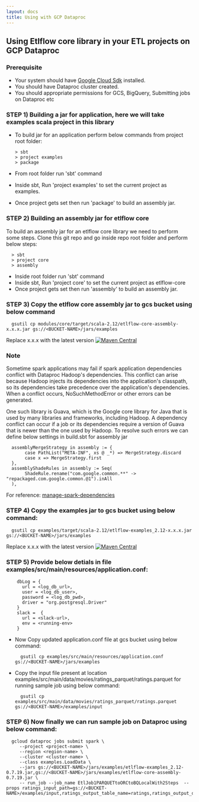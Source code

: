 ```yaml
---
layout: docs
title: Using with GCP Dataproc 
---
```


## Using Etlflow core library in your ETL projects on GCP Dataproc 

### Prerequisite
* Your system should have [Google Cloud Sdk](https://cloud.google.com/sdk/install) installed.
* You should have Dataproc cluster created.
* You should appropriate permissions for GCS, BigQuery, Submitting jobs on Dataproc etc

### STEP 1) Building a jar for application, here we will take examples scala project in this library

* To build jar for an application perform below commands from project root folder: 
       
         
      > sbt
      > project examples
      > package
      
* From root folder run 'sbt' command
* Inside sbt, Run 'project examples' to set the current project as examples.
* Once project gets set then run 'package' to build an assembly jar.

### STEP 2) Building an assembly jar for etlflow core
To build an assembly jar for an etlflow core library we need to perform some steps. Clone this git repo and go inside repo root folder and perform below steps: 
       
         
      > sbt
      > project core
      > assembly
      
* Inside root folder run 'sbt' command
* Inside sbt, Run 'project core' to set the current project as etlflow-core
* Once project gets set then run 'assembly' to build an assembly jar.       

### STEP 3) Copy the etlflow core assembly jar to gcs bucket using below command
 
      gsutil cp modules/core/target/scala-2.12/etlflow-core-assembly-x.x.x.jar gs://<BUCKET-NAME>/jars/examples
      
Replace x.x.x with the latest version [![Maven Central](https://maven-badges.herokuapp.com/maven-central/com.github.tharwaninitin/etlflow-core_2.12/badge.svg)](https://mvnrepository.com/artifact/com.github.tharwaninitin/etlflow-core)

### Note
Sometime spark applications may fail if spark application dependencies conflict with Dataproc Hadoop's dependencies. This conflict can arise because Hadoop injects its dependencies into the application's classpath, so its dependencies take precedence over the application's dependencies. When a conflict occurs, NoSuchMethodError or other errors can be generated. 

One such library is Guava, which is the Google core library for Java that is used by many libraries and frameworks, including Hadoop. A dependency conflict can occur if a job or its dependencies require a version of Guava that is newer than the one used by Hadoop. To resolve such errors we can define below settings in build.sbt for assembly jar


      assemblyMergeStrategy in assembly := {
           case PathList("META-INF", xs @ _*) => MergeStrategy.discard
           case x => MergeStrategy.first
      },
      assemblyShadeRules in assembly := Seq(
           ShadeRule.rename("com.google.common.**" -> "repackaged.com.google.common.@1").inAll
      ),

For reference: [manage-spark-dependencies](https://cloud.google.com/dataproc/docs/guides/manage-spark-dependencies)     
       
### STEP 4) Copy the examples jar to gcs bucket using below command:
 
      gsutil cp examples/target/scala-2.12/etlflow-examples_2.12-x.x.x.jar  gs://<BUCKET-NAME>/jars/examples

Replace x.x.x with the latest version [![Maven Central](https://maven-badges.herokuapp.com/maven-central/com.github.tharwaninitin/etlflow-core_2.12/badge.svg)](https://mvnrepository.com/artifact/com.github.tharwaninitin/etlflow-core)
      
### STEP 5) Provide below detials in file **examples/src/main/resources/application.conf**:


        dbLog = {
          url = <log_db_url>,
          user = <log_db_user>,
          password = <log_db_pwd>,
          driver = "org.postgresql.Driver"
        }
        slack =  {
          url = <slack-url>,
          env = <running-env>
        }
  
* Now Copy updated application.conf file at gcs bucket using below command:      
        
        gsutil cp examples/src/main/resources/application.conf  gs://<BUCKET-NAME>/jars/examples
           
* Copy the input file present at location examples/src/main/data/movies/ratings_parquet/ratings.parquet for running sample job using below command:
    
        gsutil cp examples/src/main/data/movies/ratings_parquet/ratings.parquet  gs://<BUCKET-NAME>/examples/input

       
### STEP 6) Now finally we can run sample job on Dataproc using below command: 


      gcloud dataproc jobs submit spark \
         --project <project-name> \
         --region <region-name> \
         --cluster <cluster-name> \
         --class examples.LoadData \
         --jars gs://<BUCKET-NAME>/jars/examples/etlflow-examples_2.12-0.7.19.jar,gs://<BUCKET-NAME>/jars/examples/etlflow-core-assembly-0.7.19.jar \
         -- run_job --job_name EtlJob1PARQUETtoORCtoBQLocalWith2Steps  --props ratings_input_path=gs://<BUCKET-NAME>/examples/input,ratings_output_table_name=ratings,ratings_output_dataset=test,ratings_output_file_name=ratings.orc
        
  
 